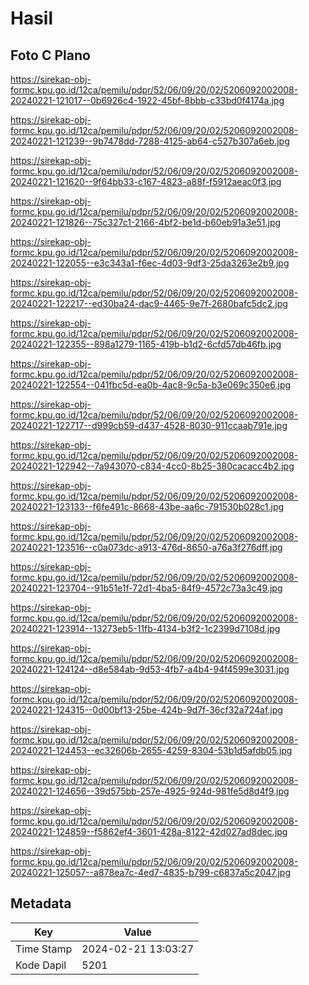 # Hasil

## Foto C Plano

https://sirekap-obj-formc.kpu.go.id/12ca/pemilu/pdpr/52/06/09/20/02/5206092002008-20240221-121017--0b6926c4-1922-45bf-8bbb-c33bd0f4174a.jpg

https://sirekap-obj-formc.kpu.go.id/12ca/pemilu/pdpr/52/06/09/20/02/5206092002008-20240221-121239--9b7478dd-7288-4125-ab64-c527b307a6eb.jpg

https://sirekap-obj-formc.kpu.go.id/12ca/pemilu/pdpr/52/06/09/20/02/5206092002008-20240221-121620--9f64bb33-c167-4823-a88f-f5912aeac0f3.jpg

https://sirekap-obj-formc.kpu.go.id/12ca/pemilu/pdpr/52/06/09/20/02/5206092002008-20240221-121826--75c327c1-2166-4bf2-be1d-b60eb91a3e51.jpg

https://sirekap-obj-formc.kpu.go.id/12ca/pemilu/pdpr/52/06/09/20/02/5206092002008-20240221-122055--e3c343a1-f6ec-4d03-9df3-25da3263e2b9.jpg

https://sirekap-obj-formc.kpu.go.id/12ca/pemilu/pdpr/52/06/09/20/02/5206092002008-20240221-122217--ed30ba24-dac9-4465-9e7f-2680bafc5dc2.jpg

https://sirekap-obj-formc.kpu.go.id/12ca/pemilu/pdpr/52/06/09/20/02/5206092002008-20240221-122355--898a1279-1165-419b-b1d2-6cfd57db46fb.jpg

https://sirekap-obj-formc.kpu.go.id/12ca/pemilu/pdpr/52/06/09/20/02/5206092002008-20240221-122554--041fbc5d-ea0b-4ac8-9c5a-b3e069c350e6.jpg

https://sirekap-obj-formc.kpu.go.id/12ca/pemilu/pdpr/52/06/09/20/02/5206092002008-20240221-122717--d999cb59-d437-4528-8030-911ccaab791e.jpg

https://sirekap-obj-formc.kpu.go.id/12ca/pemilu/pdpr/52/06/09/20/02/5206092002008-20240221-122942--7a943070-c834-4cc0-8b25-380cacacc4b2.jpg

https://sirekap-obj-formc.kpu.go.id/12ca/pemilu/pdpr/52/06/09/20/02/5206092002008-20240221-123133--f6fe491c-8668-43be-aa6c-791530b028c1.jpg

https://sirekap-obj-formc.kpu.go.id/12ca/pemilu/pdpr/52/06/09/20/02/5206092002008-20240221-123516--c0a073dc-a913-476d-8650-a76a3f276dff.jpg

https://sirekap-obj-formc.kpu.go.id/12ca/pemilu/pdpr/52/06/09/20/02/5206092002008-20240221-123704--91b51e1f-72d1-4ba5-84f9-4572c73a3c49.jpg

https://sirekap-obj-formc.kpu.go.id/12ca/pemilu/pdpr/52/06/09/20/02/5206092002008-20240221-123914--13273eb5-11fb-4134-b3f2-1c2399d7108d.jpg

https://sirekap-obj-formc.kpu.go.id/12ca/pemilu/pdpr/52/06/09/20/02/5206092002008-20240221-124124--d8e584ab-9d53-4fb7-a4b4-94f4599e3031.jpg

https://sirekap-obj-formc.kpu.go.id/12ca/pemilu/pdpr/52/06/09/20/02/5206092002008-20240221-124315--0d00bf13-25be-424b-9d7f-36cf32a724af.jpg

https://sirekap-obj-formc.kpu.go.id/12ca/pemilu/pdpr/52/06/09/20/02/5206092002008-20240221-124453--ec32606b-2655-4259-8304-53b1d5afdb05.jpg

https://sirekap-obj-formc.kpu.go.id/12ca/pemilu/pdpr/52/06/09/20/02/5206092002008-20240221-124656--39d575bb-257e-4925-924d-981fe5d8d4f9.jpg

https://sirekap-obj-formc.kpu.go.id/12ca/pemilu/pdpr/52/06/09/20/02/5206092002008-20240221-124859--f5862ef4-3601-428a-8122-42d027ad8dec.jpg

https://sirekap-obj-formc.kpu.go.id/12ca/pemilu/pdpr/52/06/09/20/02/5206092002008-20240221-125057--a878ea7c-4ed7-4835-b799-c6837a5c2047.jpg


## Metadata

| Key        | Value               |
| ---------- | ------------------- |
| Time Stamp | 2024-02-21 13:03:27 |
| Kode Dapil | 5201                |



